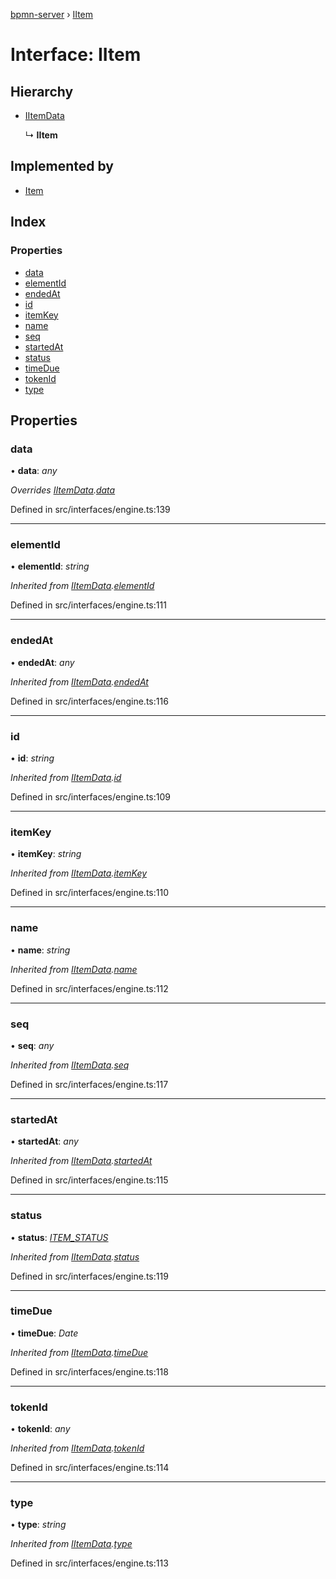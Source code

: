 [bpmn-server](../README.md) › [IItem](iitem.md)

# Interface: IItem

## Hierarchy

* [IItemData](iitemdata.md)

  ↳ **IItem**

## Implemented by

* [Item](../classes/item.md)

## Index

### Properties

* [data](iitem.md#data)
* [elementId](iitem.md#elementid)
* [endedAt](iitem.md#endedat)
* [id](iitem.md#id)
* [itemKey](iitem.md#itemkey)
* [name](iitem.md#name)
* [seq](iitem.md#seq)
* [startedAt](iitem.md#startedat)
* [status](iitem.md#status)
* [timeDue](iitem.md#timedue)
* [tokenId](iitem.md#tokenid)
* [type](iitem.md#type)

## Properties

###  data

• **data**: *any*

*Overrides [IItemData](iitemdata.md).[data](iitemdata.md#data)*

Defined in src/interfaces/engine.ts:139

___

###  elementId

• **elementId**: *string*

*Inherited from [IItemData](iitemdata.md).[elementId](iitemdata.md#elementid)*

Defined in src/interfaces/engine.ts:111

___

###  endedAt

• **endedAt**: *any*

*Inherited from [IItemData](iitemdata.md).[endedAt](iitemdata.md#endedat)*

Defined in src/interfaces/engine.ts:116

___

###  id

• **id**: *string*

*Inherited from [IItemData](iitemdata.md).[id](iitemdata.md#id)*

Defined in src/interfaces/engine.ts:109

___

###  itemKey

• **itemKey**: *string*

*Inherited from [IItemData](iitemdata.md).[itemKey](iitemdata.md#itemkey)*

Defined in src/interfaces/engine.ts:110

___

###  name

• **name**: *string*

*Inherited from [IItemData](iitemdata.md).[name](iitemdata.md#name)*

Defined in src/interfaces/engine.ts:112

___

###  seq

• **seq**: *any*

*Inherited from [IItemData](iitemdata.md).[seq](iitemdata.md#seq)*

Defined in src/interfaces/engine.ts:117

___

###  startedAt

• **startedAt**: *any*

*Inherited from [IItemData](iitemdata.md).[startedAt](iitemdata.md#startedat)*

Defined in src/interfaces/engine.ts:115

___

###  status

• **status**: *[ITEM_STATUS](../enums/item_status.md)*

*Inherited from [IItemData](iitemdata.md).[status](iitemdata.md#status)*

Defined in src/interfaces/engine.ts:119

___

###  timeDue

• **timeDue**: *Date*

*Inherited from [IItemData](iitemdata.md).[timeDue](iitemdata.md#timedue)*

Defined in src/interfaces/engine.ts:118

___

###  tokenId

• **tokenId**: *any*

*Inherited from [IItemData](iitemdata.md).[tokenId](iitemdata.md#tokenid)*

Defined in src/interfaces/engine.ts:114

___

###  type

• **type**: *string*

*Inherited from [IItemData](iitemdata.md).[type](iitemdata.md#type)*

Defined in src/interfaces/engine.ts:113
